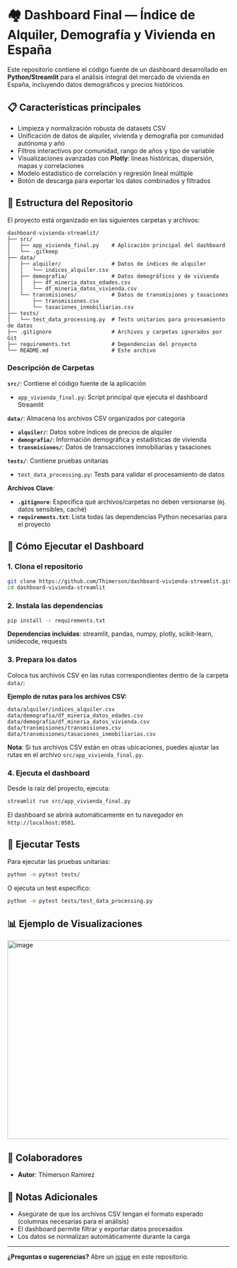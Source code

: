 # 🏘️ Dashboard Final — Índice de Alquiler, Demografía y Vivienda en España

Este repositorio contiene el código fuente de un dashboard desarrollado en **Python/Streamlit** para el análisis integral del mercado de vivienda en España, incluyendo datos demográficos y precios históricos.

## 📋 Características principales

- Limpieza y normalización robusta de datasets CSV
- Unificación de datos de alquiler, vivienda y demografía por comunidad autónoma y año
- Filtros interactivos por comunidad, rango de años y tipo de variable
- Visualizaciones avanzadas con **Plotly**: líneas históricas, dispersión, mapas y correlaciones
- Modelo estadístico de correlación y regresión lineal múltiple
- Botón de descarga para exportar los datos combinados y filtrados

## 📁 Estructura del Repositorio

El proyecto está organizado en las siguientes carpetas y archivos:

```
dashboard-vivienda-streamlit/
├── src/
│   ├── app_vivienda_final.py    # Aplicación principal del dashboard
│   └── .gitkeep
├── data/
│   ├── alquiler/                # Datos de índices de alquiler
│   │   └── indices_alquiler.csv
│   ├── demografia/              # Datos demográficos y de vivienda
│   │   ├── df_mineria_datos_edades.csv
│   │   └── df_mineria_datos_vivienda.csv
│   └── transmisiones/           # Datos de transmisiones y tasaciones
│       ├── transmisiones.csv
│       └── tasaciones_inmobiliarias.csv
├── tests/
│   └── test_data_processing.py  # Tests unitarios para procesamiento de datos
├── .gitignore                   # Archivos y carpetas ignorados por Git
├── requirements.txt             # Dependencias del proyecto
└── README.md                    # Este archivo
```

### Descripción de Carpetas

**`src/`**: Contiene el código fuente de la aplicación
- `app_vivienda_final.py`: Script principal que ejecuta el dashboard Streamlit

**`data/`**: Almacena los archivos CSV organizados por categoría
- **`alquiler/`**: Datos sobre índices de precios de alquiler
- **`demografia/`**: Información demográfica y estadísticas de vivienda
- **`transmisiones/`**: Datos de transacciones inmobiliarias y tasaciones

**`tests/`**: Contiene pruebas unitarias
- `test_data_processing.py`: Tests para validar el procesamiento de datos

**Archivos Clave**:
- **`.gitignore`**: Especifica qué archivos/carpetas no deben versionarse (ej. datos sensibles, caché)
- **`requirements.txt`**: Lista todas las dependencias Python necesarias para el proyecto

## 🚀 Cómo Ejecutar el Dashboard

### 1. Clona el repositorio

```bash
git clone https://github.com/Thimerson/dashboard-vivienda-streamlit.git
cd dashboard-vivienda-streamlit
```

### 2. Instala las dependencias

```bash
pip install -r requirements.txt
```

**Dependencias incluidas**: streamlit, pandas, numpy, plotly, scikit-learn, unidecode, requests

### 3. Prepara los datos

Coloca tus archivos CSV en las rutas correspondientes dentro de la carpeta `data/`:

**Ejemplo de rutas para los archivos CSV:**

```
data/alquiler/indices_alquiler.csv
data/demografia/df_mineria_datos_edades.csv
data/demografia/df_mineria_datos_vivienda.csv
data/transmisiones/transmisiones.csv
data/transmisiones/tasaciones_inmobiliarias.csv
```

**Nota**: Si tus archivos CSV están en otras ubicaciones, puedes ajustar las rutas en el archivo `src/app_vivienda_final.py`.

### 4. Ejecuta el dashboard

Desde la raíz del proyecto, ejecuta:

```bash
streamlit run src/app_vivienda_final.py
```

El dashboard se abrirá automáticamente en tu navegador en `http://localhost:8501`.

## 🧪 Ejecutar Tests

Para ejecutar las pruebas unitarias:

```bash
python -m pytest tests/
```

O ejecuta un test específico:

```bash
python -m pytest tests/test_data_processing.py
```

## 📊 Ejemplo de Visualizaciones

<img width="827" height="450" alt="image" src="https://github.com/user-attachments/assets/cad107e2-7b9a-4bf6-bf85-81134293f4a7" />

## 👥 Colaboradores

- **Autor**: Thimerson Ramirez

## 📝 Notas Adicionales

- Asegúrate de que los archivos CSV tengan el formato esperado (columnas necesarias para el análisis)
- El dashboard permite filtrar y exportar datos procesados
- Los datos se normalizan automáticamente durante la carga

---

**¿Preguntas o sugerencias?** Abre un [issue](https://github.com/Thimerson/dashboard-vivienda-streamlit/issues) en este repositorio.
